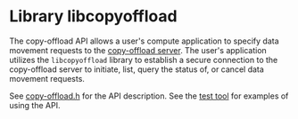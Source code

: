# Library libcopyoffload

The copy-offload API allows a user's compute application to specify data movement requests to the [copy-offload server](https://nearnodeflash.github.io/dev/guides/data-movement/copy-offload/). The user's application utilizes the `libcopyoffload` library to establish a secure connection to the copy-offload server to initiate, list, query the status of, or cancel data movement requests.

See [copy-offload.h](./copy-offload.h) for the API description. See the [test tool](./test-tool/main.c) for examples of using the API.
